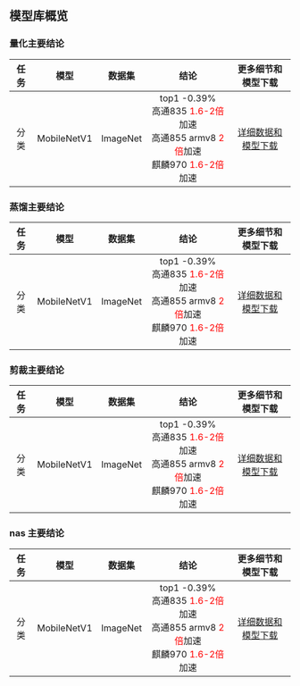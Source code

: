 ## 模型库概览

### 量化主要结论

| 任务 | 模型 | 数据集 | 结论 | 更多细节和模型下载 |
|:--:|:---:|:--:|:--:|:--:|
| 分类| MobileNetV1 | ImageNet | top1 -0.39% <br> 高通835 <font color='red'>1.6-2倍</font>加速<br> 高通855 armv8 <font color='red'>2倍</font>加速<br> 麒麟970 <font color='red'>1.6-2倍</font>加速 |[详细数据和模型下载]() |

### 蒸馏主要结论

| 任务 | 模型 | 数据集 | 结论 | 更多细节和模型下载 |
|:--:|:---:|:--:|:--:|:--:|
| 分类| MobileNetV1 | ImageNet | top1 -0.39% <br> 高通835 <font color='red'>1.6-2倍</font>加速<br> 高通855 armv8 <font color='red'>2倍</font>加速<br> 麒麟970 <font color='red'>1.6-2倍</font>加速 |[详细数据和模型下载]() |

### 剪裁主要结论


| 任务 | 模型 | 数据集 | 结论 | 更多细节和模型下载 |
|:--:|:---:|:--:|:--:|:--:|
| 分类| MobileNetV1 | ImageNet | top1 -0.39% <br> 高通835 <font color='red'>1.6-2倍</font>加速<br> 高通855 armv8 <font color='red'>2倍</font>加速<br> 麒麟970 <font color='red'>1.6-2倍</font>加速 |[详细数据和模型下载]() |

### nas 主要结论


| 任务 | 模型 | 数据集 | 结论 | 更多细节和模型下载 |
|:--:|:---:|:--:|:--:|:--:|
| 分类| MobileNetV1 | ImageNet | top1 -0.39% <br> 高通835 <font color='red'>1.6-2倍</font>加速<br> 高通855 armv8 <font color='red'>2倍</font>加速<br> 麒麟970 <font color='red'>1.6-2倍</font>加速 |[详细数据和模型下载]() |
